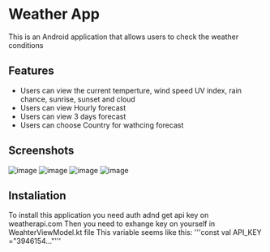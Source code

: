 # Weather App
This is an Android application that allows users to check the weather conditions
## Features
+ Users can view the current temperture, wind speed UV index, rain chance, sunrise, sunset and cloud
+ Users can view Hourly forecast
+ Users can view 3 days forecast
+ Users can choose Country for wathcing forecast

## Screenshots

![image](https://github.com/flash871/Wheather-App/assets/142302503/ff901d30-d378-449f-a723-4473ef536608)  ![image](https://github.com/flash871/Wheather-App/assets/142302503/0485abd4-335c-47ea-aef1-1e19c08d0eef)
![image](https://github.com/flash871/Wheather-App/assets/142302503/bf9d44e3-4369-4a53-92e0-f4272f7d5cc2)
![image](https://github.com/flash871/Wheather-App/assets/142302503/0e57e729-e5e7-4aed-8e22-fbc8c110582a)

## Instaliation
To install this application you need auth adnd get api key on weatherapi.com 
Then you need to exhange key on yourself in WeahterViewModel.kt file 
This variable seems like this: '''const val API_KEY ="3946154..."'''




